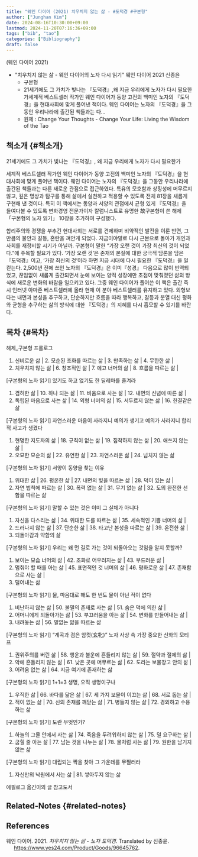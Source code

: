 ```yaml
---
title: "웨인 다이어 (2021) 치우치지 않는 삶 - #도덕경 #구본형"
author: ["Junghan Kim"]
date: 2024-08-16T10:30:00+09:00
lastmod: 2024-11-20T07:16:36+09:00
tags: ["bib", "tao"]
categories: ["Bibliography"]
draft: false
---
```


(웨인 다이어 2021)

-   "치우치지 않는 삶 - 웨인 다이어의 노자 다시 읽기" 웨인 다이어 2021 신종윤
    -   구본형
    -   21세기에도 그 가치가 빛나는 『도덕경』,왜 지금 우리에게 노자가 다시 필요한가세계적 베스트셀러 작가인 웨인 다이어가 동양 고전의 백미인 노자의 『도덕경』을 현대사회에 맞게 풀어낸 책이다. 웨인 다이어는 노자의 『도덕경』을 그동안 우리나라에 출간된 책들과는 다...
    -   원제 : Change Your Thoughts - Change Your Life: Living the Wisdom of the Tao


## 책소개 {#책소개}

21세기에도 그 가치가 빛나는 『도덕경』, 왜 지금 우리에게 노자가 다시 필요한가

세계적 베스트셀러 작가인 웨인 다이어가 동양 고전의 백미인 노자의 『도덕경』을 현대사회에 맞게 풀어낸 책이다. 웨인 다이어는 노자의 『도덕경』을 그동안 우리나라에 출간된 책들과는 다른 새로운 관점으로 접근하였다. 특유의 모호함과 상징성에 머무르지 않고, 깊은 명상과 탐구를 통해 삶에서 실천하고 적용할 수 있도록 전체 81장을 새롭게 구현해 낸 것이다. 특히 이 책에서는 동양과 서양의 관점에서 균형 있게 『도덕경』을 들여다볼 수 있도록 변화경영 전문가이자 칼럼니스트로 유명한 故구본형이 쓴 해제 「구본형의 노자 읽기」 10장을 추가하여 구성했다.

합리주의와 경쟁을 부추긴 현대사회는 서로를 견제하며 비약적인 발전을 이룬 반면, 그만큼의 불안과 갈등, 혼란을 껴안게 되었다. 지금이야말로 다시 근본으로 돌아가 개인과 사회를 재정비할 시기가 아닐까. 구본형이 말한 “가장 오랜 것이 가장 최신의 것이 되었다.”에 주목할 필요가 있다. ‘가장 오랜 것’은 존재의 본질에 대한 궁극적 담론을 담은 『도덕경』이고, ‘가장 최신의 것’이라 하면 지금 시대에 다시 필요한 『도덕경』을 일컫는다. 2,500년 전에 쓰인 노자의 『도덕경』은 이미『성경』 다음으로 많이 번역되었고, 끊임없이 새롭게 출간되면서 눈에 보이는 양적 성장에만 초점이 맞춰졌던 삶의 방식에 새로운 변화의 바람을 일으키고 있다. 그중 웨인 다이어가 풀어쓴 이 책은 출간 즉시 인터넷 아마존 베스트셀러에 올라 현재 이 분야 베스트셀러를 유지하고 있다. 외형보다는 내면과 본성을 추구하고, 단순하지만 흐름을 따라 행복하고, 갈등과 분열 대신 평화와 균형을 추구하는 삶의 방식에 대한 『도덕경』의 지혜를 다시 흠모할 수 있기를 바란다.


## 목차 {#목차}

해제_구본형 프롤로그

1.  신비로운 삶 | 2. 모순된 조화를 따르는 삶 | 3. 만족하는 삶 | 4. 무한한 삶 |
2.  치우치지 않는 삶 | 6. 창조적인 삶 | 7. 에고 너머의 삶 | 8. 흐름을 따르는 삶 |

[구본형의 노자 읽기] 있기도 하고 없기도 한 딜레마를 즐겨라

1.  겸허한 삶 | 10. 하나 되는 삶 | 11. 비움으로 사는 삶 | 12. 내면의 신념에 따른 삶 |
2.  독립된 마음으로 사는 삶 | 14. 외형 너머의 삶 | 15. 서두르지 않는 삶 | 16. 한결같은 삶

[구본형의 노자 읽기] 자연스러운 마음이 사라지니 예의가 생기고 예의가 사라지니 합리적 사고가 생겼다

1.  현명한 지도자의 삶 | 18. 규칙이 없는 삶 | 19. 집착하지 않는 삶 | 20. 애쓰지 않는 삶 |
2.  오묘한 모순의 삶 | 22. 유연한 삶 | 23. 자연스러운 삶 | 24. 넘치지 않는 삶

[구본형의 노자 읽기] 서양이 동양을 찾는 이유

1.  위대한 삶 | 26. 평온한 삶 | 27. 내면의 빛을 따르는 삶 | 28. 덕이 있는 삶 |
2.  자연 법칙에 따르는 삶 | 30. 폭력 없는 삶 | 31. 무기 없는 삶 | 32. 도의 완전한 선함을 따르는 삶

[구본형의 노자 읽기] 말할 수 있는 것은 이미 그 실체가 아니다

1.  자신을 다스리는 삶 | 34. 위대한 도를 따르는 삶 | 35. 세속적인 기쁨 너머의 삶 |
2.  드러나지 않는 삶 | 37. 단순한 삶 | 38. 타고난 본성을 따르는 삶 | 39. 온전한 삶 |
3.  되돌아감과 약함의 삶

[구본형의 노자 읽기] 우리는 왜 먼 길로 가는 것이 되돌아오는 것임을 알지 못할까?

1.  보이는 모습 너머의 삶 | 42. 조화로 어우러지는 삶 | 43. 부드러운 삶 |
2.  멈춰야 할 때를 아는 삶 | 45. 표면적인 것 너머의 삶 | 46. 평화로운 삶 | 47. 존재함으로 사는 삶 |
3.  덜어내는 삶

[구본형의 노자 읽기] 물, 마음대로 해도 한 번도 물이 아닌 적이 없다

1.  비난하지 않는 삶 | 50. 불멸의 존재로 사는 삶 | 51. 숨은 덕에 의한 삶 |
2.  어머니에게 되돌아가는 삶 | 53. 부끄러움을 아는 삶 | 54. 변화를 만들어내는 삶 |
3.  내려놓는 삶 | 56. 말없는 앎을 따르는 삶

[구본형의 노자 읽기] “계곡과 검은 암컷(玄牝)” 노자 사상 속 가장 중요한 신화의 모티프

1.  권위주의를 버린 삶 | 58. 행운과 불운에 흔들리지 않는 삶 | 59. 절약과 절제의 삶 |
2.  악에 흔들리지 않는 삶 | 61. 낮은 곳에 머무르는 삶 | 62. 도라는 보물창고 안의 삶 |
3.  어려움 없는 삶 | 64. 지금 여기에 존재하는 삶

[구본형의 노자 읽기] 1+1=3 생명, 오직 생명이구나

1.  우직한 삶 | 66. 바다를 닮은 삶 | 67. 세 가지 보물이 이끄는 삶 | 68. 서로 돕는 삶 |
2.  적이 없는 삶 | 70. 신의 존재를 깨닫는 삶 | 71. 병들지 않는 삶 | 72. 경외하고 수용하는 삶

[구본형의 노자 읽기] 도란 무엇인가?

1.  하늘의 그물 안에서 사는 삶 | 74. 죽음을 두려워하지 않는 삶 | 75. 덜 요구하는 삶 |
2.  굽힐 줄 아는 삶 | 77. 남는 것을 나누는 삶 | 78. 물처럼 사는 삶 | 79. 원한을 남기지 않는 삶

[구본형의 노자 읽기] 대립되는 짝을 찾아 그 가운데를 무찔러라

1.  자신만의 낙원에서 사는 삶 | 81. 쌓아두지 않는 삶

에필로그 옮긴이의 글 참고도서


## Related-Notes {#related-notes}

## References

<style>.csl-entry{text-indent: -1.5em; margin-left: 1.5em;}</style><div class="csl-bib-body">
  <div class="csl-entry">웨인 다이어. 2021. <i>치우치지 않는 삶 - 노자 도덕경</i>. Translated by 신종윤. <a href="https://www.yes24.com/Product/Goods/96645762">https://www.yes24.com/Product/Goods/96645762</a>.</div>
</div>
